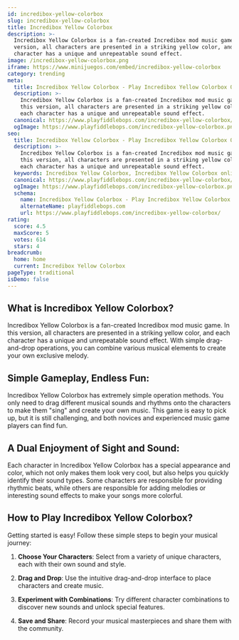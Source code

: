 ```yaml
---
id: incredibox-yellow-colorbox
slug: incredibox-yellow-colorbox
title: Incredibox Yellow Colorbox
description: >-
  Incredibox Yellow Colorbox is a fan-created Incredibox mod music game. In this
  version, all characters are presented in a striking yellow color, and each
  character has a unique and unrepeatable sound effect.
image: /incredibox-yellow-colorbox.png
iframe: https://www.minijuegos.com/embed/incredibox-yellow-colorbox
category: trending
meta:
  title: Incredibox Yellow Colorbox - Play Incredibox Yellow Colorbox Online
  description: >-
    Incredibox Yellow Colorbox is a fan-created Incredibox mod music game. In
    this version, all characters are presented in a striking yellow color, and
    each character has a unique and unrepeatable sound effect.
  canonical: https://www.playfiddlebops.com/incredibox-yellow-colorbox/
  ogImage: https://www.playfiddlebops.com/incredibox-yellow-colorbox.png
seo:
  title: Incredibox Yellow Colorbox - Play Incredibox Yellow Colorbox Online
  description: >-
    Incredibox Yellow Colorbox is a fan-created Incredibox mod music game. In
    this version, all characters are presented in a striking yellow color, and
    each character has a unique and unrepeatable sound effect.
  keywords: Incredibox Yellow Colorbox, Incredibox Yellow Colorbox online
  canonical: https://www.playfiddlebops.com/incredibox-yellow-colorbox/
  ogImage: https://www.playfiddlebops.com/incredibox-yellow-colorbox.png
  schema:
    name: Incredibox Yellow Colorbox - Play Incredibox Yellow Colorbox Online
    alternateName: playfiddlebops.com
    url: https://www.playfiddlebops.com/incredibox-yellow-colorbox/
rating:
  score: 4.5
  maxScore: 5
  votes: 614
  stars: 4
breadcrumb:
  home: home
  current: Incredibox Yellow Colorbox
pageType: traditional
isDemo: false
---
```


## What is Incredibox Yellow Colorbox?

Incredibox Yellow Colorbox is a fan-created Incredibox mod music game. In this version, all characters are presented in a striking yellow color, and each character has a unique and unrepeatable sound effect. With simple drag-and-drop operations, you can combine various musical elements to create your own exclusive melody.

## Simple Gameplay, Endless Fun:

Incredibox Yellow Colorbox has extremely simple operation methods. You only need to drag different musical sounds and rhythms onto the characters to make them "sing" and create your own music. This game is easy to pick up, but it is still challenging, and both novices and experienced music game players can find fun.

## A Dual Enjoyment of Sight and Sound:

Each character in Incredibox Yellow Colorbox has a special appearance and color, which not only makes them look very cool, but also helps you quickly identify their sound types. Some characters are responsible for providing rhythmic beats, while others are responsible for adding melodies or interesting sound effects to make your songs more colorful.

## How to Play Incredibox Yellow Colorbox?

Getting started is easy! Follow these simple steps to begin your musical journey:

1. **Choose Your Characters**: Select from a variety of unique characters, each with their own sound and style.

1. **Drag and Drop**: Use the intuitive drag-and-drop interface to place characters and create music.

1. **Experiment with Combinations**: Try different character combinations to discover new sounds and unlock special features.

1. **Save and Share**: Record your musical masterpieces and share them with the community.
